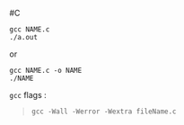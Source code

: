 #C 

```shell
gcc NAME.c
./a.out 
```
or
 ```shell
gcc NAME.c -o NAME
./NAME
```

`gcc` flags :
>`gcc -Wall -Werror -Wextra fileName.c`




